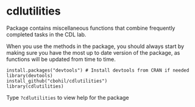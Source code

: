 # cdlutilities

Package contains miscellaneous functions that combine frequently completed tasks in the CDL lab.  

When you use the methods in the package, you should always start by making sure you have the most up to date version of the package, as functions will be updated from time to time. 

```
install.packages("devtools") # Install devtools from CRAN if needed
library(devtools)
install_github("cbohil/cdlutilities")
library(cdlutilities)
```

Type ```?cdlutilities``` to view help for the package
